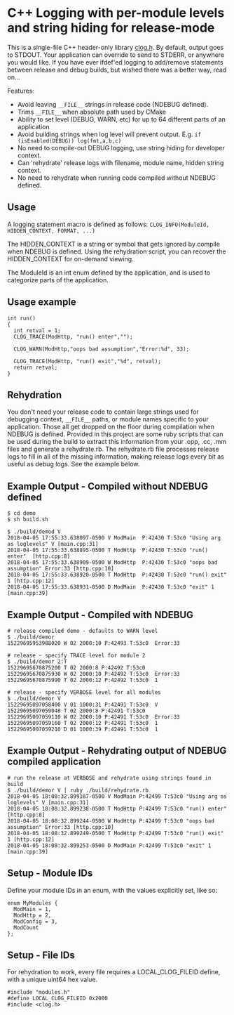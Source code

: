 # C++ Logging with per-module levels and string hiding for release-mode

This is a single-file C++ header-only library [clog.h](./include/clog.h).  By default, output goes to STDOUT.
Your application can override to send to STDERR, or anywhere you would like.
If you have ever ifdef'ed logging to add/remove statements between release and debug builds, but wished there was a better way, read on...

Features:
 - Avoid leaving `__FILE__` strings in release code (NDEBUG defined).
 - Trims `__FILE__` when absolute path used by CMake
 - Ability to set level (DEBUG, WARN, etc) for up to 64 different parts of an application
 - Avoid building strings when log level will prevent output. E.g. `if (isEnabled(DEBUG)) log(fmt,a,b,c)`
 - No need to compile-out DEBUG logging, use string hiding for developer context.
 - Can 'rehydrate' release logs with filename, module name, hidden string context.
 - No need to rehydrate when running code compiled without NDEBUG defined.


## Usage
A logging statement macro is defined as follows:
`CLOG_INFO(ModuleId, HIDDEN_CONTEXT, FORMAT, ...)`

The HIDDEN_CONTEXT is a string or symbol that gets ignored by compile when NDEBUG is defined.  Using the rehydration script, you can recover the HIDDEN_CONTEXT for on-demand viewing.

The ModuleId is an int enum defined by the application, and is used to categorize parts of the application.

## Usage example
```
int run()
{
  int retval = 1;
  CLOG_TRACE(ModHttp, "run() enter","");

  CLOG_WARN(ModHttp,"oops bad assumption","Error:%d", 33);

  CLOG_TRACE(ModHttp, "run() exit","%d", retval);
  return retval;
}
```

## Rehydration

You don't need your release code to contain large strings used for debugging context, `__FILE__` paths, or module names specific to your application.  Those all get dropped on the floor during compilation when NDEBUG is defined.  Provided in this project are some ruby scripts that can be used during the build to extract this information from your .cpp, .cc, .mm files and generate a rehydrate.rb.  The rehydrate.rb file processes release logs to fill in all of the missing information, making release logs every bit as useful as debug logs.  See the example below.

## Example Output - Compiled without NDEBUG defined

```
$ cd demo
$ sh build.sh

$ ./build/demod V
2018-04-05 17:55:33.638097-0500 V ModMain  P:42430 T:53c0 "Using arg as loglevels" V [main.cpp:31]
2018-04-05 17:55:33.638895-0500 T ModHttp  P:42430 T:53c0 "run() enter"  [http.cpp:8]
2018-04-05 17:55:33.638909-0500 W ModHttp  P:42430 T:53c0 "oops bad assumption" Error:33 [http.cpp:10]
2018-04-05 17:55:33.638920-0500 T ModHttp  P:42430 T:53c0 "run() exit" 1 [http.cpp:12]
2018-04-05 17:55:33.638931-0500 D ModMain  P:42430 T:53c0 "exit" 1 [main.cpp:39]
```
## Example Output - Compiled with NDEBUG
```
# release compiled demo - defaults to WARN level
$ ./build/demor
15229695953988020 W 02 2000:10 P:42493 T:53c0  Error:33

# release - specify TRACE level for module 2
$ ./build/demor 2:T
15229695670875200 T 02 2000:8 P:42492 T:53c0  
15229695670875930 W 02 2000:10 P:42492 T:53c0  Error:33
15229695670875990 T 02 2000:12 P:42492 T:53c0  1

# release - specify VERBOSE level for all modules
$ ./build/demor V
15229695097058400 V 01 1000:31 P:42491 T:53c0  V
15229695097059040 T 02 2000:8 P:42491 T:53c0  
15229695097059110 W 02 2000:10 P:42491 T:53c0  Error:33
15229695097059160 T 02 2000:12 P:42491 T:53c0  1
15229695097059210 D 01 1000:39 P:42491 T:53c0  1
```

## Example Output - Rehydrating output of NDEBUG compiled application
```
# run the release at VERBOSE and rehydrate using strings found in build
$ ./build/demor V | ruby ./build/rehydrate.rb
2018-04-05 18:08:32.899187-0500 V ModMain P:42499 T:53c0 "Using arg as loglevels" V [main.cpp:31]
2018-04-05 18:08:32.899238-0500 T ModHttp P:42499 T:53c0 "run() enter"  [http.cpp:8]
2018-04-05 18:08:32.899244-0500 W ModHttp P:42499 T:53c0 "oops bad assumption" Error:33 [http.cpp:10]
2018-04-05 18:08:32.899249-0500 T ModHttp P:42499 T:53c0 "run() exit" 1 [http.cpp:12]
2018-04-05 18:08:32.899253-0500 D ModMain P:42499 T:53c0 "exit" 1 [main.cpp:39]
```

## Setup - Module IDs
Define your module IDs in an enum, with the values explicitly set, like so:
```
enum MyModules {
  ModMain = 1,
  ModHttp = 2,
  ModConfig = 3,
  ModCount
};
```

## Setup - File IDs
For rehydration to work, every file requires a LOCAL_CLOG_FILEID define, with a unique uint64 hex value.
```
#include "modules.h"
#define LOCAL_CLOG_FILEID 0x2000
#include <clog.h>
```
